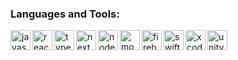 ### Languages and Tools:

<img align="left" alt="javascript" height="32" width="32" src="https://cdn.simpleicons.org/javascript/gray" />
<img align="left" alt="react" height="32" width="32" src="https://cdn.simpleicons.org/react/gray" />
<img align="left" alt="typescript" height="32" width="32" src="https://cdn.simpleicons.org/typescript/gray" />
<img align="left" alt="next" height="32" width="32" src="https://cdn.simpleicons.org/nextdotjs/gray" />
<img align="left" alt="nodejs" height="32" width="32" src="https://cdn.simpleicons.org/nodedotjs/gray" />
<img align="left" alt="mongodb" height="32" width="32" src="https://cdn.simpleicons.org/mongodb/gray" />
<img align="left" alt="firebase" height="32" width="32" src="https://cdn.simpleicons.org/firebase/gray" />
<img align="left" alt="swift" height="32" width="32" src="https://cdn.simpleicons.org/swift/gray" />
<img align="left" alt="xcode" height="32" width="32" src="https://cdn.simpleicons.org/xcode/gray" />
<img align="left" alt="unity" height="32" width="32" src="https://cdn.simpleicons.org/unity/gray" />
